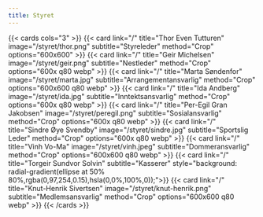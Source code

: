 ```yaml
---
title: Styret
---
```


{{< cards cols="3" >}}
    {{< card link="/" title="Thor Even Tutturen" image="/styret/thor.png" subtitle="Styreleder" method="Crop" options="600x600" >}}
    {{< card link="/" title="Geir Michelsen" image="/styret/geir.png" subtitle="Nestleder" method="Crop" options="600x q80 webp" >}}
    {{< card link="/" title="Marta Søndenfor" image="/styret/marta.jpg" subtitle="Arrangementansvarlig" method="Crop" options="600x600 q80 webp" >}}
    {{< card link="/" title="Ida Andberg" image="/styret/ida.jpg" subtitle="Inntektsansvarlig" method="Crop" options="600x q80 webp" >}}
    {{< card link="/" title="Per-Egil Gran Jakobsen" image="/styret/peregil.png" subtitle="Sosialansvarlig" method="Crop" options="600x q80 webp" >}}
    {{< card link="/" title="Sindre Øye Svendby" image="/styret/sindre.jpg" subtitle="Sportslig Leder" method="Crop" options="600x q80 webp" >}}
    {{< card link="/" title="Vinh Vo-Ma" image="/styret/vinh.jpeg" subtitle="Dommeransvarlig" method="Crop" options="600x600 q80 webp" >}}
    {{< card link="/" title="Torgeir Sundvor Solvin" subtitle="Kasserer" style="background: radial-gradient(ellipse at 50% 80%,rgba(0,97,254,0.15),hsla(0,0%,100%,0));">}}
    {{< card link="/" title="Knut-Henrik Sivertsen" image="/styret/knut-henrik.png" subtitle="Medlemsansvarlig" method="Crop" options="600x600 q80 webp" >}}
{{< /cards >}}